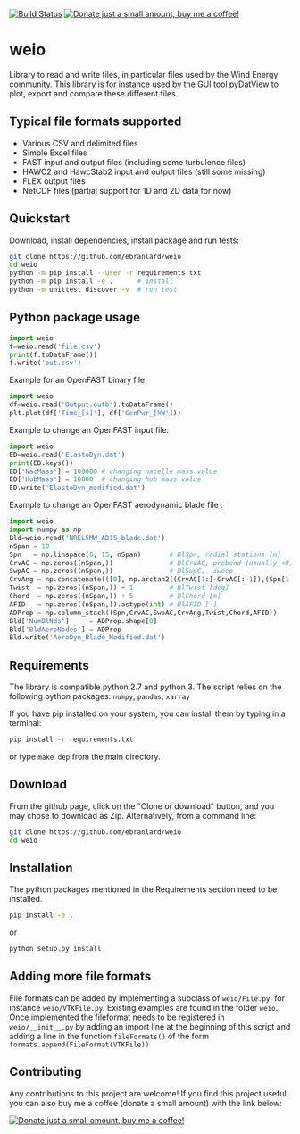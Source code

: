 [![Build Status](https://travis-ci.com/ebranlard/weio.svg?branch=master)](https://travis-ci.com/ebranlard/weio)
<a href="https://www.buymeacoffee.com/hTpOQGl" rel="nofollow"><img alt="Donate just a small amount, buy me a coffee!" src="https://warehouse-camo.cmh1.psfhosted.org/1c939ba1227996b87bb03cf029c14821eab9ad91/68747470733a2f2f696d672e736869656c64732e696f2f62616467652f446f6e6174652d4275792532306d6525323061253230636f666665652d79656c6c6f77677265656e2e737667"></a>

# weio

Library to read and write files, in particular files used by the Wind Energy community. 
This library is for instance used by the GUI tool [pyDatView](https://github.com/ebranlard/pydatview/) to plot, export and compare these different files. 

## Typical file formats supported
- Various CSV and delimited files
- Simple Excel files
- FAST input and output files (including some turbulence files)
- HAWC2 and HawcStab2 input and output files (still some missing)
- FLEX output files
- NetCDF files (partial support for 1D and 2D data for now)


## Quickstart
Download, install dependencies, install package and run tests:
```bash
git clone https://github.com/ebranlard/weio
cd weio
python -m pip install --user -r requirements.txt  
python -m pip install -e .      # install
python -m unittest discover -v  # run test
```

## Python package usage
```python
import weio 
f=weio.read('file.csv')
print(f.toDataFrame())
f.write('out.csv')
```
Example for an OpenFAST binary file:
```python
import weio 
df=weio.read('Output.outb').toDataFrame()
plt.plot(df['Time_[s]'], df['GenPwr_[kW']))
```
Example to change an OpenFAST input file:
```python
import weio 
ED=weio.read('ElastoDyn.dat')
print(ED.keys())
ED['NacMass'] = 100000 # changing nacelle mass value
ED['HubMass'] = 10000  # changing hub mass value
ED.write('ElastoDyn_modified.dat')
```
Example to change an OpenFAST aerodynamic blade file :
```python
import weio
import numpy as np
Bld=weio.read('NREL5MW_AD15_blade.dat')
nSpan = 10
Spn   = np.linspace(0, 15, nSpan)       # BlSpn, radial stations [m]
CrvAC = np.zeros((nSpan,))              # BlCrvAC, prebend (usually <0) [m]
SwpAC = np.zeros((nSpan,))              # BlSwpC,  sweep                [m]
CrvAng = np.concatenate(([0], np.arctan2((CrvAC[1:]-CrvAC[:-1]),(Spn[1:]-Spn[:-1]))*180/np.pi))
Twist  = np.zeros((nSpan,)) + 1         # BlTwist [deg]
Chord  = np.zeros((nSpan,)) + 5         # BlChord [m]
AFID   = np.zeros((nSpan,)).astype(int) # BlAFID [-]
ADProp = np.column_stack((Spn,CrvAC,SwpAC,CrvAng,Twist,Chord,AFID))
Bld['NumBlNds']     = ADProp.shape[0]
Bld['BldAeroNodes'] = ADProp
Bld.write('AeroDyn_Blade_Modified.dat')
```

## Requirements
The library is compatible python 2.7 and python 3.
The script relies on the following python packages: `numpy`, `pandas`, `xarray`

If you have pip installed on your system, you can install them by typing in a terminal: 
```bash
pip install -r requirements.txt
```
or type `make dep` from the main directory.


## Download 
From the github page, click on the "Clone or download" button, and you may chose to download as Zip.
Alternatively, from a command line:
```bash
git clone https://github.com/ebranlard/weio
cd weio
```

## Installation
The python packages mentioned in the Requirements section need to be installed.
```bash
pip install -e .
```
or
```bash
python setup.py install
```


## Adding more file formats
File formats can be added by implementing a subclass of `weio/File.py`, for instance `weio/VTKFile.py`. Existing examples are found in the folder `weio`.
Once implemented the fileformat needs to be registered in `weio/__init__.py` by adding an import line at the beginning of this script and adding a line in the function `fileFormats()` of the form `formats.append(FileFormat(VTKFile))`



## Contributing
Any contributions to this project are welcome! If you find this project useful, you can also buy me a coffee (donate a small amount) with the link below:


<a href="https://www.buymeacoffee.com/hTpOQGl" rel="nofollow"><img alt="Donate just a small amount, buy me a coffee!" src="https://warehouse-camo.cmh1.psfhosted.org/1c939ba1227996b87bb03cf029c14821eab9ad91/68747470733a2f2f696d672e736869656c64732e696f2f62616467652f446f6e6174652d4275792532306d6525323061253230636f666665652d79656c6c6f77677265656e2e737667"></a>



